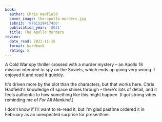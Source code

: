 ```yaml
---
book:
  author: Chris Hadfield
  cover_image: the-apollo-murders.jpg
  isbn13: '9781529417456'
  publication_year: '2021'
  title: The Apollo Murders
review:
  date_read: 2021-11-18
  format: hardback
  rating: 5
---
```


A Cold War spy thriller crossed with a murder mystery – an Apollo 18 mission intended to spy on the Soviets, which ends up going very wrong.
I enjoyed it and read it quickly.

It's driven more by the plot than the characters, but that works here.
Chris Hadfield's knowledge of space shines through – there's lots of detail, and it feels authentic to how something like this might happen.
(I got strong vibes reminding me of *For All Mankind*.)

I don't know if I'll want to re-read it, but I'm glad past!me ordered it in February as an unexpected surprise for present!me.
